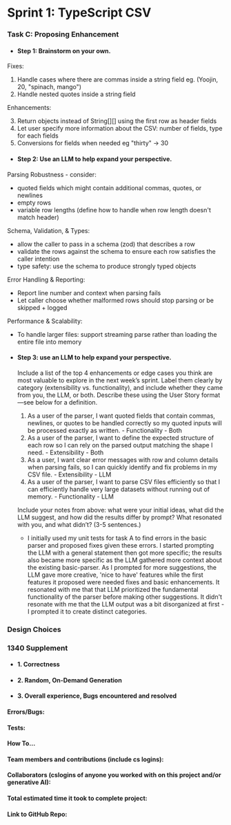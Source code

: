 # Sprint 1: TypeScript CSV

### Task C: Proposing Enhancement

- #### Step 1: Brainstorm on your own.

Fixes:

1. Handle cases where there are commas inside a string field eg. (Yoojin, 20, "spinach, mango")
2. Handle nested quotes inside a string field

Enhancements:

3. Return objects instead of String[][] using the first row as header fields
4. Let user specify more information about the CSV: number of fields, type for each fields
5. Conversions for fields when needed eg "thirty" -> 30

- #### Step 2: Use an LLM to help expand your perspective.

Parsing Robustness - consider:

- quoted fields which might contain additional commas, quotes, or newlines
- empty rows
- variable row lengths (define how to handle when row length doesn't match header)

Schema, Validation, & Types:

- allow the caller to pass in a schema (zod) that describes a row
- validate the rows against the schema to ensure each row satisfies the caller intention
- type safety: use the schema to produce strongly typed objects

Error Handling & Reporting:

- Report line number and context when parsing fails
- Let caller choose whether malformed rows should stop parsing or be skipped + logged

Performance & Scalability:

- To handle larger files: support streaming parse rather than loading the entire file into memory

- #### Step 3: use an LLM to help expand your perspective.

  Include a list of the top 4 enhancements or edge cases you think are most valuable to explore in the next week’s sprint. Label them clearly by category (extensibility vs. functionality), and include whether they came from you, the LLM, or both. Describe these using the User Story format—see below for a definition.

  1. As a user of the parser, I want quoted fields that contain commas, newlines, or quotes to be handled correctly so my quoted inputs will be processed exactly as written. - Functionality - Both
  2. As a user of the parser, I want to define the expected structure of each row so I can rely on the parsed output matching the shape I need. - Extensibility - Both
  3. As a user, I want clear error messages with row and column details when parsing fails, so I can quickly identify and fix problems in my CSV file. - Extensibility - LLM
  4. As a user of the parser, I want to parse CSV files efficiently so that I can efficiently handle very large datasets without running out of memory. - Functionality - LLM

  Include your notes from above: what were your initial ideas, what did the LLM suggest, and how did the results differ by prompt? What resonated with you, and what didn’t? (3-5 sentences.)

  - I initially used my unit tests for task A to find errors in the basic parser and proposed fixes given these errors. I started prompting the LLM with a general statement then got more specific; the results also became more specific as the LLM gathered more context about the existing basic-parser. As I prompted for more suggestions, the LLM gave more creative, 'nice to have' features while the first features it proposed were needed fixes and basic enhancements. It resonated with me that that LLM prioritized the fundamental functionality of the parser before making other suggestions. It didn't resonate with me that the LLM output was a bit disorganized at first - I prompted it to create distinct categories.

### Design Choices

### 1340 Supplement

- #### 1. Correctness

- #### 2. Random, On-Demand Generation

- #### 3. Overall experience, Bugs encountered and resolved

#### Errors/Bugs:

#### Tests:

#### How To…

#### Team members and contributions (include cs logins):

#### Collaborators (cslogins of anyone you worked with on this project and/or generative AI):

#### Total estimated time it took to complete project:

#### Link to GitHub Repo:

